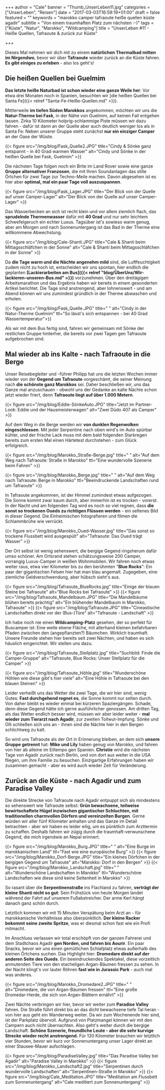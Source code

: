 +++
author = "Cale"
banner = "Thumb_UnserLeben11.jpg"
categories = ["UnserLeben", "Reisen"]
date = "2017-03-03T16:59:19+01:00"
draft = false
featured = ""
keywords = "marokko camper tafraoute heiße quellen küste agadir"
subtitle = "Von einem traumhaften Platz zum nächsten :-)"
tags = ["Küste", "Natur", "Marokko", "Wildcamping"]
title = "UnserLeben #11 - Heiße Quellen, Tafraoute & zurück zur Küste"

+++

Dieses Mal nehmen wir dich mit zu einem **natürlichen Thermalbad mitten im Nirgendwo**, bevor wir über **Tafraoute** wieder zurück an die Küste fahren. **Es gibt einiges zu erleben** - also los geht's!<!--more-->

## Die heißen Quellen bei Guelmim

**Das letzte heiße Naturbad ist schon wieder eine ganze Weile her**: Vor etwa drei Monaten noch in Spanien, besuchten wir [die heißen Quellen bei Santa Fe]({{< relref "Santa-Fe-Heiße-Quellen.md" >}}).

Mittlerweile **im tiefen Süden Marokkos** angekommen, möchten wir uns die **Natur-Therme bei Fask**, in der Nähe von Guelmim, auf keinen Fall entgehen lassen. Zirka 10 Kilometer holprig-schlammige Piste müssen wir dazu fahren - dafür ist dann an der Quelle aber auch deutlich weniger los als in Santa Fe: Neben unserer Gruppe steht zunächst **nur ein einziger Camper** an der Oase der Wüste. 

{{< figure src="/img/blog/Fask_Quelle2.JPG" title="Cindy & Sönke ganz entspannt - in 40 Grad warmen Wasser" alt="Cindy und Sönke in der heißen Quelle bei Fask, Guelmim" >}} 

Die nächsten Tage folgen noch ein Brite im Land Rover sowie eine ganze **Gruppe alternativer Franzosen**, die mit Ihren Soundanlagen das stille Örtchen für zwei Tage zur Techno-Meile machen. Davon abgesehen ist es hier aber **optimal, mal ein paar Tage voll auszuspannen**.   

{{< figure src="/img/blog/Fask_Lager.JPG" title="Der Blick von der Quelle auf unser Camper-Lager" alt="Der Blick von der Quelle auf unser Camper-Lager" >}}

Das Wasserbecken an sich ist recht klein und vor allem ziemlich flach, das **sprudelnde Thermenwasser** dafür mit **40 Grad** und nur sehr leichtem Schwefelgeruch ein echter Luxus. Tagsüber ist's sowieso warm genug, aber am Morgen und nach Sonnenuntergang ist das Bad in der Therme eine willkommene Abwechslung. 

{{< figure src="/img/blog/Cale-Shanti.JPG" title="Cale & Shanti beim Mittagsschläfchen in der Sonne" alt="Cale & Shanti beim Mittagsschläfchen in der Sonne" >}}  

Da **die Tage warm und die Nächte angenehm mild** sind, die Luftfeuchtigkeit zudem nicht zu hoch ist, entscheiden wir uns spontan, hier endlich die geplanten **[Lackierarbeiten am Bus]({{< relref "blog/ÜberUns/Wir-lackieren-unseren-Bus.md" >}})** vorzunehmen. Über den dreitägigen Arbeitsmarathon und das Ergebnis haben wir bereits in einem gesonderten Artikel berichtet. Die Tage sind anstrengend, aber lohnenswert - und am Abend können wir uns zumindest gründlich in der Therme abwaschen und erholen.   

{{< figure src="/img/blog/Fask_Quelle.JPG" title=" " alt="Cindy in der Natur-Therme Guelmim" ttl="So lässt's sich entspannen - bei 40 Grad Wassertemperatur">}} 

Als wir mit dem Bus fertig sind, fahren wir gemeinsam mit Sönke der restlichen Gruppe hinterher, die bereits vor zwei Tagen gen Tafraoute aufgebrochen sind.

## Mal wieder ab ins Kalte - nach Tafraoute in die Berge

Unser Reisebegleiter und -führer Philipp hat uns die letzten Wochen immer wieder von der **Gegend um Tafraoute** vorgeschämt, die seiner Meinung nach **die schönste ganz Marokkos** sei. Daher beschließen wir, uns das Ganze mal anzuschauen - obwohl uns der Gedanke an kalte Nächte schon jetzt wieder friert, denn **Tafraoute liegt auf über 1.000 Metern**.

{{< figure src="/img/blog/Eddie-SönkeAuto.JPG" title="Jetzt im Partner-Look: Eddie und der Hausmeisterwagen" alt="Zwei Düdo 407 als Camper" >}}

Auf dem Weg in die Berge werden wir **von dunklen Regenwolken eingeschlossen**. Mit jeder Serpentine nach oben wird's im Auto spürbar kühler, und der frische Lack muss mit dem bald folgenden Starkregen bereits zum ersten Mal einen Härtetest durchstehen - zum Glück erfolgreich.

{{< figure src="/img/blog/Marokko_Straße-Berge.jpg" title=" " alt="Auf dem Weg nach Tafraoute: Straße in Marokko" ttl="Eine wundervolle Szenerie beim Fahren" >}} 

{{< figure src="/img/blog/Marokko_Berge.jpg" title=" " alt="Auf dem Weg nach Tafraoute: Berge in Marokko" ttl="Beeindruckende Landschaften rund um Tafraoute" >}} 

In Tafraoute angekommen, ist der Himmel zumindest etwas aufgezogen. Die Sonne kommt zwar kaum durch, aber immerhin ist es trocken - vorerst. In der Nacht und am folgenden Tag wird es noch so viel regnen, dass **die sonst so trockenen Oueds zu richtigen Flüssen werden** - ein seltenes Bild in dieser Gegend. Die Einheimischen fotografieren und filmen die Schlammbrühe wie verrückt.   

{{< figure src="/img/blog/Marokko_Oued-Wasser.jpg" title="Das sonst so trockene Flussbett wird ausgespült" alt="Tafraoute: Das Oued trägt Wasser" >}} 

Der Ort selbst ist wenig sehenswert, die bergige Gegend ringsherum dafür umso schöner. Am Ortsrand stehen schätzungsweise 200 Camper, vorrangig Luxus-Camper in weißen Wohnmobilen. Wir fahren noch etwas weiter raus, etwa vier Kilometer bis zu den berühmten "**Blue Rocks**": Ein paar der gigantischen Felsen hier hat man blau angemalt. Zugegeben, eine ziemliche Geldverschwendung, aber hübsch sieht's aus.   

{{< figure src="/img/blog/Tafraoute_BlueRocks.jpg" title="Einige der blauen Steine bei Tafraoute" alt="Blue Rocks bei Tafraoute" >}} 
{{< figure src="/img/blog/Tafraoute_Mandelbaum.JPG" title="Die Mandelbäume blühen bereits prächtig" alt="Ein blühender Mandelbaum in Marokko, Tafraoute" >}} 
{{< figure src="/img/blog/Tafraoute.JPG" title="Cineastische Landschaften direkt vor der (Bus-)Türe" alt="Tafraoute - Landschaft" >}} 

Ich habe noch nie einen **Wildcamping-Platz** gesehen, der so perfekt für Buscamper ist: Eine weite ebene Fläche, mit allerhand kleinen befahrbaren Pfaden zwischen den (angepflanzten?) Bäumchen. Wirklich traumhaft. Unsere Freunde stehen hier bereits seit zwei Nächten, und haben es sich häuslich eingerichtet. Wir stellen uns dazu.    

{{< figure src="/img/blog/Tafraoute_Stellplatz.jpg" title="Suchbild: Finde die Camper-Gruppe" alt="Tafraoute, Blue Rocks: Unser Stellplatz für die Camper" >}} 

{{< figure src="/img/blog/Tafraoute_Höhle.jpg" title="Wunderschöne Höhlen wie diese gibt's hier viele" alt="Eine Höhle in Tafraoute bei den blauen Steinen" >}} 

Leider verheißt uns das Wetter die zwei Tage, die wir hier sind, wenig Gutes: **Fast durchgehend regnet es**, die Sonne kommt nur selten durch. Von daher bleibt es wieder einmal bei kürzeren Spaziergängen. Schade, denn diese Gegend hätte ich gerne ausführlicher genossen. Am dritten Tag, als das Wetter endlich besser wird, müssen wir aber leider weiter - **mal wieder zum Tierarzt nach Agadir**, zur zweiten Tollwut-Impfung. Sönke und Olli schließen sich uns an - ihnen sind die Nächte hier in den Bergen schlichtweg zu kalt.    

So wird uns Tafraoute als der Ort in Erinnerung bleiben, an dem sich **unsere Gruppe getrennt** hat: **Mike und Lily** haben genug von Marokko, und fahren von hier ab alleine im Eiltempo gen Spanien. **Christie** wird die nächsten Tage von Agadir zurück nach Berlin, und von dort aus weiter in die USA fliegen, um ihre Familie zu besuchen. Einzigartige Erfahrungen haben wir zusammen gemacht - aber es wird auch wieder Zeit für Veränderung. 

## Zurück an die Küste - nach Agadir und zum Paradise Valley

Die direkte Strecke von Tafraoute nach Agadir entpuppt sich als mindestens so sehenswert wie Tafraoute selbst: **Grün bewachsene, teilweise bewirtschaftete Hügel inzwischen gigantischer Schluchten, mit traditionellen charmvollen Dörfern und vereinzelten Burgen**. Gerne würden wir aller fünf Kilometer anhalten und das Ganze im Detail betrachten - aber wir haben es leider eilig, um es pünktlich zum Arzttermin zu schaffen. Deshalb fahren wir zügig durch die traumhaft-verwunschene Gegend, die mich irgendwie an Nepal erinnert.    

{{< figure src="/img/blog/Marokko_Burg.JPG" title=" " alt="Eine Burge im marokkanischen Land" ttl="Fast wie eine europäische Burg" >}}
{{< figure src="/img/blog/Marokko_Dorf-Berge.JPG" title="Ein kleines Dörfchen in der bergigen Gegend um Tafraoute" alt="Marokko: Dorf in den Bergen" >}}
{{< figure src="/img/blog/Marokko_Landschaft.jpg" title=" " alt="Wunderschöne Landschaften in Marokko" ttl="Wunderschöne Landschaften wie diese sind keine Seltenheit in Marokko" >}}

So rasant über die **Serpentinenstraße** ins Flachland zu fahren, **verträgt der kleine Shanti nicht so gut**: Sein Frühstück von heute Morgen landet während der Fahrt auf unserem Fußabstreicher. Der arme Kerl hängt danach ganz schön durch.  

Letztlich kommen wir mit 15 Minuten Verspätung beim Arzt an - für marokkanische Verhältnisse also überpünktlich. **Der kleine Racker bekommt seine zweite Spritze**, was er diesmal schon fast wie ein Profi mitmacht. 

Im Anschluss verlassen wir total erschöpft von der ganzen Fahrerei und dem Stadtchaos Agadir **gen Norden, und fahren bis Aourir**. Ein paar Snacks, bevor wir uns einen gemütlichen Schlafplatz etwas außerhalb des kleinen Örtchens suchen. Das Highlight hier: **Dromedare direkt auf der anderen Seite des Oueds**. Ein beeindruckendes Spektakel, diese vorzeitlich anmutenden Tiere von den stacheligen Argan-Bäumen fressen zu sehen. In der Nacht klingt's vor lauter Röhren **fast wie in Jurassic Park** - auch mal was anderes.    

{{< figure src="/img/blog/Marokko_Dromedare2.JPG" title=" " alt="Dromedare, die von Argan-Bäumen fressen" ttl="Eine große Dromedar-Herde, die sich von Argan-Blättern ernährt" >}}

Zwei Nächte verbringen wir hier, bevor wir weiter zum **Paradise Valley** fahren. Die Straße führt direkt bis an das dicht bewachsene tiefe Tal heran - von hier aus geht ein Wanderweg weiter. Da wir zum Wochenende hier sind, ist der Parkplatz übervoll. Aufgrund von Platzmangel können wir mit den Campern auch nicht übernachten. Also geht's weiter durch die bergige Landschaft. **Schöne Szenerie, freundliche Leute - aber die sehr kurvige Strecke wieder recht anstrengend.** Für 130 Kilometer brauchen wir letztlich vier Stunden, bevor wir kurz vor Sonnenuntergang unser Lager direkt an einer Stausee-Mauer aufschlagen.

{{< figure src="/img/blog/ParadiseValley.jpg" title="Das Paradise Valley bei Agadir" alt="Paradise Valley in Marokko" >}}
{{< figure src="/img/blog/Marokko_Landschaft2.jpg" title="Serpentinen durch wundervolle Landschaften" alt="Serpentinen-Straße in Marokko" >}}
{{< figure src="/img/blog/Cale_Meditation.JPG" title="Meditation am Flussbett zum Sonnenuntergang" alt="Cale meditiert zum Sonnenuntergang" >}}